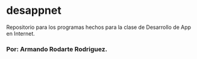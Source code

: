 # desappnet
Repositorio para los programas hechos para la clase de Desarrollo de App en Internet.
### Por: Armando Rodarte Rodriguez.
